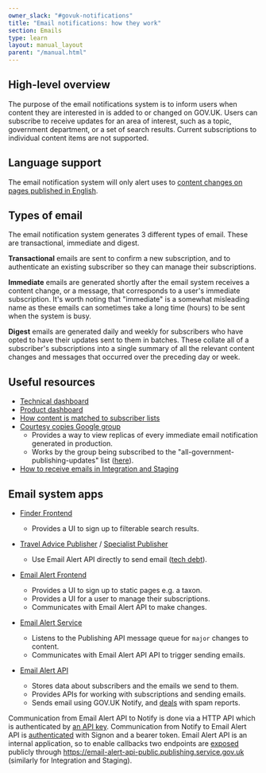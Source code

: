 ```yaml
---
owner_slack: "#govuk-notifications"
title: "Email notifications: how they work"
section: Emails
type: learn
layout: manual_layout
parent: "/manual.html"
---
```


## High-level overview

The purpose of the email notifications system is to inform users when content they are interested in is added to or changed on GOV.UK. Users can subscribe to receive updates for an area of interest, such as a topic, government department, or a set of search results. Current subscriptions to individual content items are not supported.

## Language support

The email notification system will only alert uses to [content changes on pages published in English][email-alert-service-code-link].

## Types of email

The email notification system generates 3 different types of email. These are transactional, immediate and digest.

**Transactional** emails are sent to confirm a new subscription, and to authenticate an existing subscriber so they can manage their subscriptions.

**Immediate** emails are generated shortly after the email system receives a content change, or a message, that corresponds to a user's immediate subscription. It's worth noting that "immediate" is a somewhat misleading name as these emails can sometimes take a long time (hours) to be sent when the system is busy.

**Digest** emails are generated daily and weekly for subscribers who have opted to have their updates sent to them in batches. These collate all of a subscriber's subscriptions into a single summary of all the relevant content changes and messages that occurred over the preceding day or week.

## Useful resources

- [Technical dashboard][email-alert-api-technical]
- [Product dashboard][email-alert-api-product]
- [How content is matched to subscriber lists][email-alert-api-matching]
- [Courtesy copies Google group][google-group]
  - Provides a way to view replicas of every immediate email notification generated in production.
  - Works by the group being subscribed to the "all-government-publishing-updates" list ([here][courtesy-subscription-page]).
- [How to receive emails in Integration and Staging][receiving-integration-staging-email]

## Email system apps

- [Finder Frontend][finder-frontend-email]
  - Provides a UI to sign up to filterable search results.

- [Travel Advice Publisher] / [Specialist Publisher]
  - Use Email Alert API directly to send email ([tech debt][travel-specialist-tech-debt]).

- [Email Alert Frontend][email-frontend-readme]
  - Provides a UI to sign up to static pages e.g. a taxon.
  - Provides a UI for a user to manage their subscriptions.
  - Communicates with Email Alert API to make changes.

- [Email Alert Service][email-service-readme]
  - Listens to the Publishing API message queue for `major` changes to content.
  - Communicates with Email Alert API API to trigger sending emails.

- [Email Alert API][email-api-readme]
  - Stores data about subscribers and the emails we send to them.
  - Provides APIs for working with subscriptions and sending emails.
  - Sends email using GOV.UK Notify, and [deals][email-spam-report] with spam reports.

Communication from Email Alert API to Notify is done via a HTTP API which is authenticated by [an API key][notify-api-key]. Communication from Notify to Email Alert API is [authenticated][email-spam-auth] with Signon and a bearer token.  Email Alert API is an internal application, so to enable callbacks two endpoints are [exposed][email-spam-public] publicly through <https://email-alert-api-public.publishing.service.gov.uk> (similarly for Integration and Staging).

[email-alert-service-code-link]: https://github.com/alphagov/email-alert-service/blob/main/email_alert_service/models/major_change_message_processor.rb#L23-L26
[finder-frontend-email]: https://github.com/alphagov/finder-frontend/blob/main/app/controllers/email_alert_subscriptions_controller.rb
[email-frontend-readme]: https://github.com/alphagov/email-alert-frontend
[Specialist Publisher]: /repos/specialist-publisher.html
[Travel Advice Publisher]: /repos/travel-advice-publisher.html
[travel-specialist-tech-debt]: https://trello.com/c/tWIZfxfc/94-travel-advice-publisher-and-specialist-publisher-talk-directly-to-email-alert-api
[email-alert-api-technical]: https://grafana.production.govuk.digital/dashboard/file/email_alert_api_technical.json
[email-alert-api-product]: https://grafana.production.govuk.digital/dashboard/file/email_alert_api_product.json
[email-alert-api-matching]: https://github.com/alphagov/email-alert-api/blob/main/docs/matching-content-to-subscriber-lists.md
[receiving-integration-staging-email]: /manual/receiving-emails-from-email-alert-api-in-integration-and-staging.html
[google-group]: https://groups.google.com/a/digital.cabinet-office.gov.uk/forum/#!forum/govuk-email-courtesy-copies
[courtesy-subscription-page]: https://www.gov.uk/search/all/email-signup
[email-spam-report]: https://github.com/alphagov/email-alert-api/blob/main/app/controllers/spam_reports_controller.rb
[notify-api-key]: https://github.com/alphagov/email-alert-api/blob/05c99c4ed95f71dbca1d423dd3d5d438b93d6437/config/secrets.yml#L40
[email-spam-auth]: https://signon.publishing.service.gov.uk/api_users/14020/edit
[email-spam-public]: https://github.com/alphagov/govuk-aws/commit/442bd30c46f8c242a7df05a8c27a79855b5698fb#diff-069b7aaa2455edca6b507407de527eba4e4374d04b01584889519b6c5d6a4290R822
[message-adr]: https://github.com/alphagov/email-alert-api/blob/main/docs/adr/adr-004-message-concept.md
[brexit-checker]: https://github.com/alphagov/finder-frontend/tree/main/app/lib/brexit_checker
[email-service-readme]: https://github.com/alphagov/email-alert-service
[email-api-readme]: https://github.com/alphagov/email-alert-api
